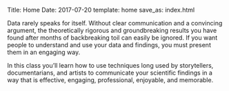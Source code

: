 Title: Home
Date: 2017-07-20
template: home
save_as: index.html

Data rarely speaks for itself. Without clear communication and a convincing argument, the theoretically rigorous and groundbreaking results you have found after months of backbreaking toil can easily be ignored. If you want people to understand and use your data and findings, you must present them in an engaging way.

In this class you’ll learn how to use techniques long used by storytellers, documentarians, and artists to communicate your scientific findings in a way that is effective, engaging, professional, enjoyable, and memorable.
